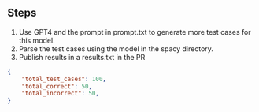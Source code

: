 ## Steps

1. Use GPT4 and the prompt in prompt.txt to generate more test cases for this model.
2. Parse the test cases using the model in the spacy directory.
3. Publish results in a results.txt in the PR

```json
{
    "total_test_cases": 100,
    "total_correct": 50,
    "total_incorrect": 50,
}
```